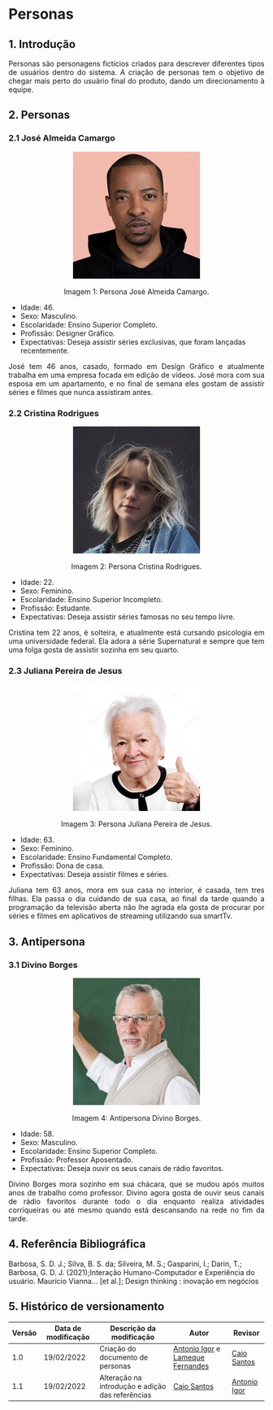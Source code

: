 # Personas

## 1. Introdução

<p align="justify">
Personas são personagens fictícios criados para descrever diferentes tipos de usuários dentro do sistema. A criação de personas tem o objetivo de chegar mais perto do usuário final do produto, dando um direcionamento à equipe.
</p>
  
## 2. Personas
### 2.1 José Almeida Camargo

<center>

![persona](../assets/img/jose.jpg)
  
<figcaption>Imagem 1: Persona José Almeida Camargo.</figcaption>

</center>

- Idade: 46.
- Sexo: Masculino.
- Escolaridade: Ensino Superior Completo.
- Profissão: Designer Gráfico.
- Expectativas: Deseja assistir séries exclusivas, que foram lançadas recentemente.

<p align="justify">
José tem 46 anos, casado, formado em Design Gráfico e atualmente trabalha em uma empresa focada em edição de vídeos. José mora com sua esposa em um apartamento, e no final de semana eles gostam de assistir séries e filmes que nunca assistiram antes.
</p>
  
### 2.2 Cristina Rodrigues

<center>

![persona](../assets/img/cristina.jpg)

<figcaption>Imagem 2: Persona Cristina Rodrigues.</figcaption>

</center>

- Idade: 22.
- Sexo: Feminino.
- Escolaridade: Ensino Superior Incompleto.
- Profissão: Estudante.
- Expectativas: Deseja assistir séries famosas no seu tempo livre.

<p align="justify">
Cristina tem 22 anos, é solteira, e atualmente está cursando psicologia em uma universidade federal. Ela adora a série Supernatural e sempre que tem uma folga gosta de assistir sozinha em seu quarto.
</p>

### 2.3 Juliana Pereira de Jesus

<center>

![persona](../assets/img/juliana.jpg)
  
<figcaption>Imagem 3: Persona Juliana Pereira de Jesus.</figcaption>

</center>

- Idade: 63.
- Sexo: Feminino.
- Escolaridade: Ensino Fundamental Completo.
- Profissão: Dona de casa.
- Expectativas: Deseja assistir filmes e séries.

<p align="justify">
Juliana tem 63 anos, mora em sua casa no interior, é casada, tem tres filhas. Ela passa o dia cuidando de sua casa, ao final da tarde quando a programação da televisão aberta não lhe agrada ela gosta de procurar por séries e filmes em aplicativos de streaming utilizando sua smartTv.
</p>
  
## 3. Antipersona
### 3.1 Divino Borges
<center>

![persona](../assets/img/divino.jpg)

<figcaption>Imagem 4: Antipersona Divino Borges.</figcaption>

</center>

- Idade: 58.
- Sexo: Masculino.
- Escolaridade: Ensino Superior Completo.
- Profissão: Professor Aposentado.
- Expectativas: Deseja ouvir os seus canais de rádio favoritos.

<p align="justify">
Divino Borges mora sozinho em sua chácara, que se mudou após muitos anos de trabalho como professor. Divino agora gosta de ouvir seus canais de rádio favoritos durante todo o dia enquanto realiza atividades corriqueiras ou até mesmo quando está descansando na rede no fim da tarde.
</p>
  
## 4. Referência Bibliográfica

Barbosa, S. D. J.; Silva, B. S. da; Silveira, M. S.; Gasparini, I.; Darin, T.; Barbosa, G. D. J. (2021);Interação Humano-Computador e Experiência do usuário.
Maurício Vianna... [et al.]; Design thinking : inovação em negócios



## 5. Histórico de versionamento

|Versão|Data de modificação|Descrição da modificação|Autor|Revisor|
|-|-|-|-|-|
|1.0|19/02/2022|Criação do documento de personas|[Antonio Igor](https://github.com/antonioigorcarvalho) e [Lameque Fernandes](https://github.com/lamequefernandes)|[Caio Santos](https://github.com/caiobsantos)|
|1.1|19/02/2022|Alteração na introdução e adição das referências|[Caio Santos](https://github.com/caiobsantos)|[Antonio Igor](https://github.com/antonioigorcarvalho)|
